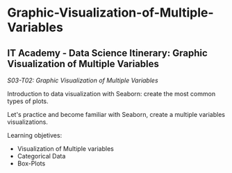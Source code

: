 # Graphic-Visualization-of-Multiple-Variables
## IT Academy - Data Science Itinerary: Graphic Visualization of Multiple Variables

*S03-T02: Graphic Visualization of Multiple Variables*


Introduction to data visualization with Seaborn: create the most common types of plots.

Let's practice and become familiar with Seaborn, create a multiple variables visualizations.

Learning objetives:

+ Visualization of Multiple variables
+ Categorical Data
+ Box-Plots
